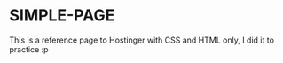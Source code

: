 # SIMPLE-PAGE

This is a reference page to Hostinger with
CSS and HTML only, I did it to practice :p
